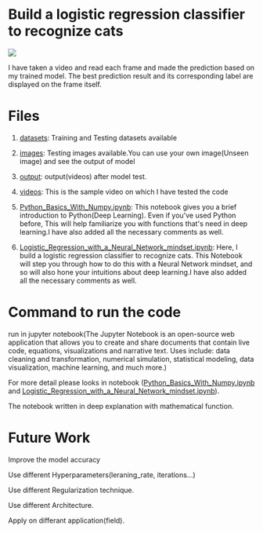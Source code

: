 # Build a logistic regression classifier to recognize cats

![](https://github.com/raianilar17/DL_P1/blob/master/Output_video1.gif)


I have taken a video and read each frame and made the prediction based on my trained  model. The best prediction result and its corresponding label are displayed on the frame itself.  

# Files 

1. [datasets](datasets): Training and Testing datasets available

2. [images](images): Testing images available.You can use your own image(Unseen image) and see the output of model

3. [output](output): output(videos) after model test.

4. [videos](videos): This is the sample video on which I have tested the code

5. [Python_Basics_With_Numpy.ipynb](Python_Basics_With_Numpy.ipynb): This notebook gives you a brief introduction to Python(Deep Learning). Even if you've used Python before, This will help familiarize you with functions that's need in deep learning.I have also added all the necessary comments as well.

6. [Logistic_Regression_with_a_Neural_Network_mindset.ipynb](Logistic_Regression_with_a_Neural_Network_mindset.ipynb): Here, I build a logistic regression classifier to recognize cats. This Notebook will step you through how to do this with a Neural Network mindset, and so will also hone your intuitions about deep learning.I have also added all the necessary comments as well.

# Command to run the code

run in jupyter notebook(The Jupyter Notebook is an open-source web application that allows you to create and share documents that contain live code, equations, visualizations and narrative text. Uses include: data cleaning and transformation, numerical simulation, statistical modeling, data visualization, machine learning, and much more.)


For more detail please looks in notebook ([Python_Basics_With_Numpy.ipynb](Python_Basics_With_Numpy.ipynb) and [Logistic_Regression_with_a_Neural_Network_mindset.ipynb](Logistic_Regression_with_a_Neural_Network_mindset.ipynb)).


The notebook written in deep explanation with mathematical function.

# Future Work

Improve the model accuracy

Use different Hyperparameters(leraning_rate, iterations...)

Use different Regularization technique.

Use different Architecture.

Apply on differant application(field).

